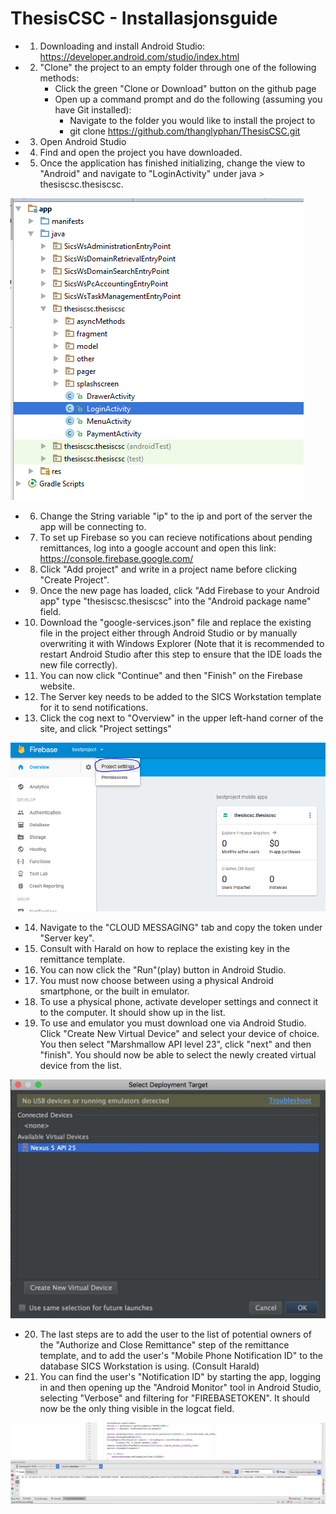 # ThesisCSC - Installasjonsguide

- 1. Downloading and install Android Studio: https://developer.android.com/studio/index.html
- 2. "Clone" the project to an empty folder through one of the following methods: 
     - Click the green "Clone or Download" button on the github page
     - Open up a command prompt and do the following (assuming you have Git installed):
          * Navigate to the folder you would like to install the project to
          * git clone https://github.com/thanglyphan/ThesisCSC.git
- 3. Open Android Studio
- 4. Find and open the project you have downloaded.
- 5. Once the application has finished initializing, change the view to "Android" and navigate to "LoginActivity" under java > thesiscsc.thesiscsc.

![alt tag](https://github.com/thanglyphan/ThesisCSC/blob/master/img/login.PNG)

- 6. Change the String variable "ip" to the ip and port of the server the app will be connecting to.

- 7. To set up Firebase so you can recieve notifications about pending remittances, log into a google account and open this link:
     https://console.firebase.google.com/
- 8. Click "Add project" and write in a project name before clicking "Create Project".
- 9. Once the new page has loaded, click "Add Firebase to your Android app" type "thesiscsc.thesiscsc" into the "Android package name" field.
- 10. Download the "google-services.json" file and replace the existing file in the project either through Android Studio or by manually overwriting it with Windows Explorer (Note that it is recommended to restart Android Studio after this step to ensure that the IDE loads the new file correctly).
- 11. You can now click "Continue" and then "Finish" on the Firebase website.
- 12. The Server key needs to be added to the SICS Workstation template for it to send notifications.
- 13. Click the cog next to "Overview" in the upper left-hand corner of the site, and click "Project settings"

![alt tag](https://github.com/thanglyphan/ThesisCSC/blob/master/img/projectsettings.PNG)

- 14. Navigate to the "CLOUD MESSAGING" tab and copy the token under "Server key".
- 15. Consult with Harald on how to replace the existing key in the remittance template.

     
- 16. You can now click the "Run"(play) button in Android Studio.
- 17. You must now choose between using a physical Android smartphone, or the built in emulator.
- 18. To use a physical phone, activate developer settings and connect it to the computer. It should show up in the list.
- 19. To use and emulator you must download one via Android Studio. Click "Create New Virtual Device" and select your device of choice. You then select "Marshmallow API level 23", click "next" and then "finish". You should now be able to select the newly created virtual device from the list.

![alt tag](https://github.com/thanglyphan/ThesisCSC/blob/master/img/create.png)

- 20. The last steps are to add the user to the list of potential owners of the "Authorize and Close Remittance" step of the remittance template, and to add the user's "Mobile Phone Notification ID" to the database SICS Workstation is using. (Consult Harald)
- 21. You can find the user's "Notification ID" by starting the app, logging in and then opening up the "Android Monitor" tool in Android Studio, selecting "Verbose" and filtering for "FIREBASETOKEN". It should now be the only thing visible in the logcat field.

![alt tag](https://github.com/thanglyphan/ThesisCSC/blob/master/img/Firebasetoken.PNG)
